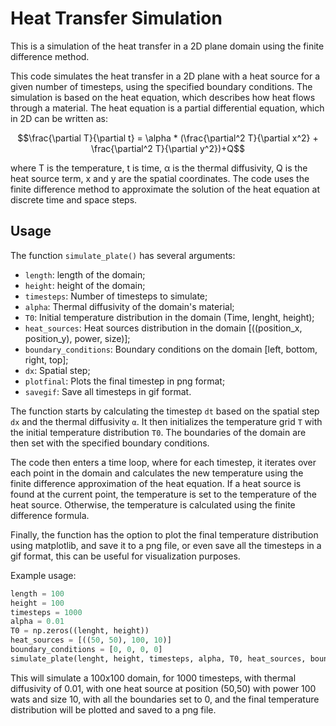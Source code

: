 # Heat Transfer Simulation
This is a simulation of the heat transfer in a 2D plane domain using the finite difference method.

This code simulates the heat transfer in a 2D plane with a heat source for a given number of timesteps, using the specified boundary conditions. The simulation is based on the heat equation, which describes how heat flows through a material. The heat equation is a partial differential equation, which in 2D can be written as:

$$\frac{\partial T}{\partial t} = \alpha * (\frac{\partial^2 T}{\partial x^2} + \frac{\partial^2 T}{\partial y^2})+Q$$

where T is the temperature, t is time, α is the thermal diffusivity, Q is the heat source term, x and y are the spatial coordinates. The code uses the finite difference method to approximate the solution of the heat equation at discrete time and space steps.

## Usage
The function `simulate_plate()` has several arguments:
- `length`: length of the domain;
- `height`: height of the domain;
- `timesteps`: Number of timesteps to simulate;
- `alpha`: Thermal diffusivity of the domain's material;
- `T0`: Initial temperature distribution in the domain (Time, lenght, height);
- `heat_sources`: Heat sources distribution in the domain [((position_x, position_y), power, size)];
- `boundary_conditions`: Boundary conditions on the domain [left, bottom, right, top];
- `dx`: Spatial step;
- `plotfinal`: Plots the final timestep in png format;
- `savegif`: Save all timesteps in gif format.

The function starts by calculating the timestep `dt` based on the spatial step `dx` and the thermal diffusivity `α`. It then initializes the temperature grid `T` with the initial temperature distribution `T0`. The boundaries of the domain are then set with the specified boundary conditions.

The code then enters a time loop, where for each timestep, it iterates over each point in the domain and calculates the new temperature using the finite difference approximation of the heat equation. If a heat source is found at the current point, the temperature is set to the temperature of the heat source. Otherwise, the temperature is calculated using the finite difference formula.

Finally, the function has the option to plot the final temperature distribution using matplotlib, and save it to a png file, or even save all the timesteps in a gif format, this can be useful for visualization purposes.

Example usage:
```python
length = 100
height = 100
timesteps = 1000
alpha = 0.01
T0 = np.zeros((lenght, height))
heat_sources = [((50, 50), 100, 10)]
boundary_conditions = [0, 0, 0, 0]
simulate_plate(lenght, height, timesteps, alpha, T0, heat_sources, boundary_conditions, plotfinal=True, savegif=False)
```

This will simulate a 100x100 domain, for 1000 timesteps, with thermal diffusivity of 0.01, with one heat source at position (50,50) with power 100 wats and size 10, with all the boundaries set to 0, and the final temperature distribution will be plotted and saved to a png file.